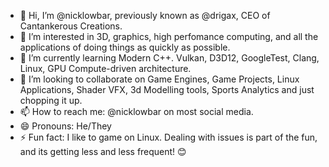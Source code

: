 - 👋 Hi, I’m @nicklowbar, previously known as @drigax, CEO of Cantankerous Creations.
- 👀 I’m interested in 3D, graphics, high perfomance computing, and all the applications of doing things as quickly as possible.
- 🌱 I’m currently learning Modern C++. Vulkan, D3D12, GoogleTest, Clang, Linux, GPU Compute-driven architecture.
- 💞️ I’m looking to collaborate on Game Engines, Game Projects, Linux Applications, Shader VFX, 3d Modelling tools, Sports Analytics and just chopping it up.
- 📫 How to reach me: @nicklowbar on most social media.
- 😄 Pronouns: He/They
- ⚡ Fun fact: I like to game on Linux. Dealing with issues is part of the fun, and its getting less and less frequent! 😊

<!---
nicklowbar/nicklowbar is a ✨ special ✨ repository because its `README.md` (this file) appears on your GitHub profile.
You can click the Preview link to take a look at your changes.
--->

